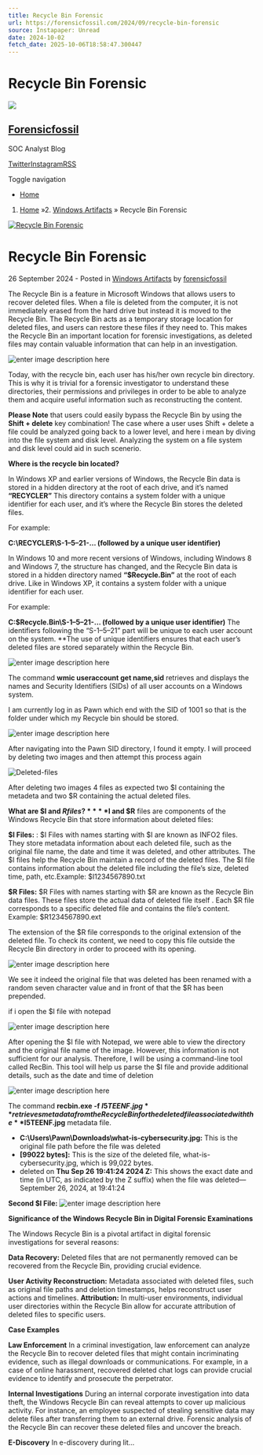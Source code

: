 ```yaml
---
title: Recycle Bin Forensic
url: https://forensicfossil.com/2024/09/recycle-bin-forensic
source: Instapaper: Unread
date: 2024-10-02
fetch_date: 2025-10-06T18:58:47.300447
---
```


# Recycle Bin Forensic

![](https://forensicfossil.com/themes/blog/images/logo.png)

## [Forensicfossil](https://forensicfossil.com/)

SOC Analyst Blog

[Twitter](https://twitter.com/forensicfossil)[Instagram](https://instagram.com/forensicfossil)[RSS](https://forensicfossil.com/feed/rss)

Toggle navigation

* [Home](https://forensicfossil.com/)

1. [Home](https://forensicfossil.com/)
»2. [Windows Artifacts](https://forensicfossil.com/category/windows-artifacts)
» Recycle Bin Forensic

[![Recycle Bin Forensic](https://miro.medium.com/v2/resize:fit:1100/format:webp/1*RrJuA6XIy6hhY-CkWKiq-g.png)](https://forensicfossil.com/2024/09/recycle-bin-forensic)

# Recycle Bin Forensic

26 September 2024 - Posted in
[Windows Artifacts](https://forensicfossil.com/category/windows-artifacts) by
[forensicfossil](https://forensicfossil.com/author/forensicfossil)

The Recycle Bin is a feature in Microsoft Windows that allows users to recover deleted files. When a file is deleted from the computer, it is not immediately erased from the hard drive but instead it is moved to the Recycle Bin. The Recycle Bin acts as a temporary storage location for deleted files, and users can restore these files if they need to. This makes the Recycle Bin an important location for forensic investigations, as deleted files may contain valuable information that can help in an investigation.

![enter image description here](https://miro.medium.com/v2/resize:fit:500/format:webp/0*u0uiddywy77KM8X6.png)

Today, with the recycle bin, each user has his/her own recycle bin directory. This is why it is trivial for a forensic investigator to understand these directories, their permissions and privileges in order to be able to analyze them and acquire useful information such as reconstructing the content.

**Please Note** that users could easily bypass the Recycle Bin by using the **Shift + delete** key combination!
The case where a user uses Shift + delete a file could be analyzed going back to a lower level, and here i mean by diving into the file system and disk level. Analyzing the system on a file system and disk level could aid in such scenerio.

**Where is the recycle bin located?**

In Windows XP and earlier versions of Windows, the Recycle Bin data is stored in a hidden directory at the root of each drive, and it’s named **“RECYCLER”** This directory contains a system folder with a unique identifier for each user, and it’s where the Recycle Bin stores the deleted files.

For example:

**C:\RECYCLER\S-1–5–21-… (followed by a unique user identifier)**

In Windows 10 and more recent versions of Windows, including Windows 8 and Windows 7, the structure has changed, and the Recycle Bin data is stored in a hidden directory named **“$Recycle.Bin”** at the root of each drive. Like in Windows XP, it contains a system folder with a unique identifier for each user.

For example:

**C:\$Recycle.Bin\S-1–5–21-… (followed by a unique user identifier)**
The identifiers following the “S-1–5–21” part will be unique to each user account on the system. \*\*The use of unique identifiers ensures that each user’s deleted files are stored separately within the Recycle Bin.

![enter image description here](https://forensicfossil.com/content/images/20240926153536-SID-1.png)

The command **wmic useraccount get name,sid** retrieves and displays the names and Security Identifiers (SIDs) of all user accounts on a Windows system.

I am currently log in as Pawn which end with the SID of 1001 so that is the folder under which my Recycle bin should be stored.

![enter image description here](https://forensicfossil.com/content/images/20240926155106-SID-2.png)

After navigating into the Pawn SID directory, I found it empty. I will proceed by deleting two images and then attempt this process again

![Deleted-files](https://forensicfossil.com/content/images/20240926155328-SID-3.png)

After deleting two images 4 files as expected two $I containing the metadeta and two $R containing the actual deleted files.

**What are $I and $R files?**
**$I and $R** files are components of the Windows Recycle Bin that store information about deleted files:

**$I Files:** : $I Files with names starting with $I are known as INFO2 files. They store metadata information about each deleted file, such as the original file name, the date and time it was deleted, and other attributes. The $I files help the Recycle Bin maintain a record of the deleted files. The $I file contains information about the deleted file including the file’s size, deleted time, path, etc.Example: $I1234567890.txt

**$R Files:** $R Files with names starting with $R are known as the Recycle Bin data files. These files store the actual data of deleted file itself . Each $R file corresponds to a specific deleted file and contains the file’s content. Example: $R1234567890.ext

The extension of the $R file corresponds to the original extension of the deleted file. To check its content, we need to copy this file outside the Recycle Bin directory in order to proceed with its opening.

![enter image description here](https://forensicfossil.com/content/images/20240926164955-SID-4.png)

We see it indeed the original file that was deleted has been renamed with a random seven character value and in front of that the $R has been prepended.

if i open the $I file with notepad

![enter image description here](https://forensicfossil.com/content/images/20240926165926-SID-5.png)

After opening the $I file with Notepad, we were able to view the directory and the original file name of the image. However, this information is not sufficient for our analysis. Therefore, I will be using a command-line tool called RecBin. This tool will help us parse the $I file and provide additional details, such as the date and time of deletion

![enter image description here](https://forensicfossil.com/content/images/20240926170618-SID-6.png)

The command **recbin.exe -f $I5TEENF.jpg** retrieves metadata from the Recycle Bin for the deleted file associated with the **$I5TEENF.jpg** metadata file.

* **C:\Users\Pawn\Downloads\what-is-cybersecurity.jpg:** This is the original file path before the file was deleted
* **[99022 bytes]:** This is the size of the deleted file, what-is-cybersecurity.jpg, which is 99,022 bytes.
* deleted on **Thu Sep 26 19:41:24 2024 Z:** This shows the exact date
  and time (in UTC, as indicated by the Z suffix) when the file was
  deleted—September 26, 2024, at 19:41:24

**Second $I File:**
![enter image description here](https://forensicfossil.com/content/images/20240926171341-SID-7.png)

**Significance of the Windows Recycle Bin in Digital Forensic Examinations**

The Windows Recycle Bin is a pivotal artifact in digital forensic investigations for several reasons:

**Data Recovery:** Deleted files that are not permanently removed can be recovered from the Recycle Bin, providing crucial evidence.

**User Activity Reconstruction:** Metadata associated with deleted files, such as original file paths and deletion timestamps, helps reconstruct user actions and timelines.
**Attribution:** In multi-user environments, individual user directories within the Recycle Bin allow for accurate attribution of deleted files to specific users.

**Case Examples**

**Law Enforcement**
In a criminal investigation, law enforcement can analyze the Recycle Bin to recover deleted files that might contain incriminating evidence, such as illegal downloads or communications. For example, in a case of online harassment, recovered deleted chat logs can provide crucial evidence to identify and prosecute the perpetrator.

**Internal Investigations**
During an internal corporate investigation into data theft, the Windows Recycle Bin can reveal attempts to cover up malicious activity. For instance, an employee suspected of stealing sensitive data may delete files after transferring them to an external drive. Forensic analysis of the Recycle Bin can recover these deleted files and uncover the breach.

**E-Discovery**
In e-discovery during lit...